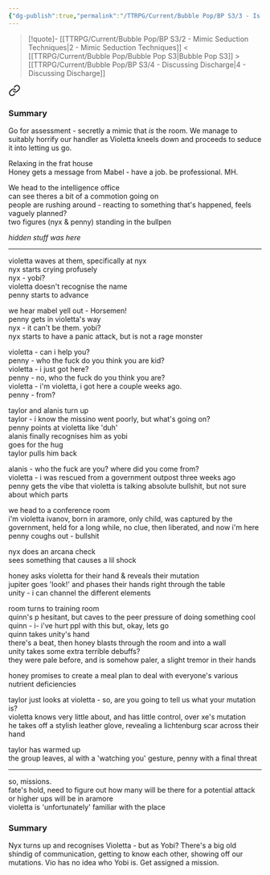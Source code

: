 ```yaml
---
{"dg-publish":true,"permalink":"/TTRPG/Current/Bubble Pop/BP S3/3 - Is Yobi even dead/"}
---
```


> [!quote]- [[TTRPG/Current/Bubble Pop/BP S3/2 - Mimic Seduction Techniques\|2 - Mimic Seduction Techniques]] < [[TTRPG/Current/Bubble Pop/Bubble Pop S3\|Bubble Pop S3]] > [[TTRPG/Current/Bubble Pop/BP S3/4 - Discussing Discharge\|4 - Discussing Discharge]]
> 
<div class="transclusion internal-embed is-loaded"><a class="markdown-embed-link" href="/ttrpg/current/bubble-pop/bp-s3/2-mimic-seduction-techniques/#summary" aria-label="Open link"><svg xmlns="http://www.w3.org/2000/svg" width="24" height="24" viewBox="0 0 24 24" fill="none" stroke="currentColor" stroke-width="2" stroke-linecap="round" stroke-linejoin="round" class="svg-icon lucide-link"><path d="M10 13a5 5 0 0 0 7.54.54l3-3a5 5 0 0 0-7.07-7.07l-1.72 1.71"></path><path d="M14 11a5 5 0 0 0-7.54-.54l-3 3a5 5 0 0 0 7.07 7.07l1.71-1.71"></path></svg></a><div class="markdown-embed">



### Summary

Go for assessment - secretly a mimic that _is_ the room.
We manage to suitably horrify our handler as Violetta kneels down and proceeds to seduce it into letting us go.

</div></div>


Relaxing in the frat house  
Honey gets a message from Mabel - have a job. be professional. MH.

We head to the intelligence office  
can see theres a bit of a commotion going on  
people are rushing around - reacting to something that's happened, feels vaguely planned?  
two figures (nyx & penny) standing in the bullpen

*hidden stuff was here*

---

violetta waves at them, specifically at nyx  
nyx starts crying profusely  
nyx - yobi?  
violetta doesn't recognise the name  
penny starts to advance

we hear mabel yell out - Horsemen!  
penny gets in violetta's way  
nyx - it can't be them. yobi?  
nyx starts to have a panic attack, but is not a rage monster

violetta - can i help you?  
penny - who the fuck do you think you are kid?  
violetta - i just got here?  
penny - no, who the fuck do you think you are?  
violetta - i'm violetta, i got here a couple weeks ago.  
penny - from?

taylor and alanis turn up  
taylor - i know the missino went poorly, but what's going on?  
penny points at violetta like 'duh'  
alanis finally recognises him as yobi  
goes for the hug  
taylor pulls him back

alanis - who the fuck are you? where did you come from?  
violetta - i was rescued from a government outpost three weeks ago  
penny gets the vibe that violetta is talking absolute bullshit, but not sure about which parts

we head to a conference room  
i'm violetta ivanov, born in aramore, only child, was captured by the government, held for a long while, no clue, then liberated, and now i'm here  
penny coughs out - bullshit

nyx does an arcana check  
sees something that causes a lil shock

honey asks violetta for their hand & reveals their mutation  
jupiter goes 'look!' and phases their hands right through the table  
unity - i can channel the different elements

room turns to training room  
quinn's p hesitant, but caves to the peer pressure of doing something cool  
quinn - i- i've hurt ppl with this but, okay, lets go  
quinn takes unity's hand  
there's a beat, then honey blasts through the room and into a wall  
unity takes some extra terrible debuffs?  
they were pale before, and is somehow paler, a slight tremor in their hands

honey promises to create a meal plan to deal with everyone's various nutrient deficiencies

taylor just looks at violetta - so, are you going to tell us what your mutation is?  
violetta knows very little about, and has little control, over xe's mutation  
he takes off a stylish leather glove, revealing a lichtenburg scar across their hand

taylor has warmed up  
the group leaves, al with a 'watching you' gesture, penny with a final threat

---

so, missions.  
fate's hold, need to figure out how many will be there for a potential attack  
or higher ups will be in aramore  
violetta is 'unfortunately' familiar with the place

### Summary

Nyx turns up and recognises Violetta - but as Yobi?
There's a big old shindig of communication, getting to know each other, showing off our mutations. Vio has no idea who Yobi is.
Get assigned a mission.